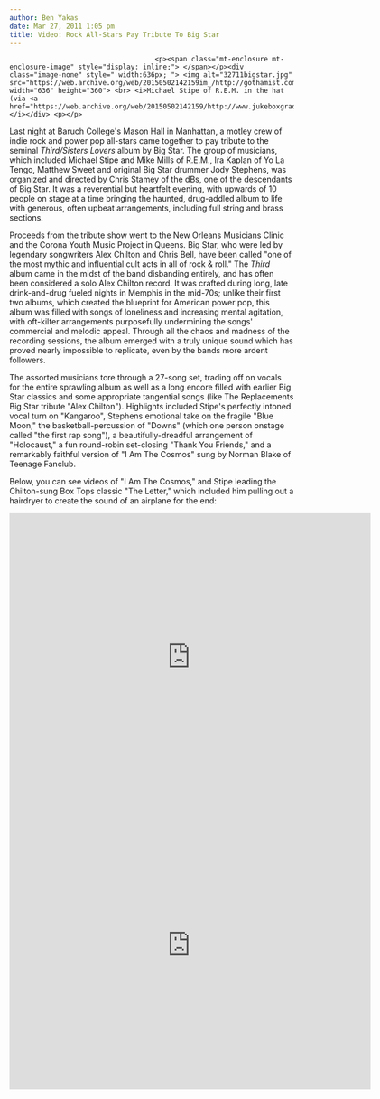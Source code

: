 ```yaml
---
author: Ben Yakas
date: Mar 27, 2011 1:05 pm
title: Video: Rock All-Stars Pay Tribute To Big Star
---
```


	
										<p><span class="mt-enclosure mt-enclosure-image" style="display: inline;"> </span></p><div class="image-none" style=" width:636px; "> <img alt="32711bigstar.jpg" src="https://web.archive.org/web/20150502142159im_/http://gothamist.com/attachments/byakas/32711bigstar.jpg" width="636" height="360"> <br> <i>Michael Stipe of R.E.M. in the hat (via <a href="https://web.archive.org/web/20150502142159/http://www.jukeboxgraduate.com/">Jukeboxgraduate</a>)</i></div> <p></p>

<p>Last night at Baruch College&apos;s Mason Hall in Manhattan, a motley crew of indie rock and power pop all-stars came together to pay tribute to the seminal <em>Third/Sisters Lovers</em> album by Big Star. The group of musicians, which included Michael Stipe and Mike Mills of R.E.M., Ira Kaplan of Yo La Tengo, Matthew Sweet and original Big Star drummer Jody Stephens, was organized and directed by Chris Stamey of the dBs, one of the descendants of Big Star. It was a reverential but heartfelt evening, with upwards of 10 people on stage at a time bringing the haunted, drug-addled album to life with generous, often upbeat arrangements, including full string and brass sections.</p>

<p>Proceeds from the tribute show went to the New Orleans Musicians Clinic and the Corona Youth Music Project in Queens. Big Star, who were led by legendary songwriters Alex Chilton and Chris Bell, have been called &quot;one of the most mythic and influential cult acts in all of rock &amp; roll.&quot; The <em>Third </em>album came in the midst of the band disbanding entirely, and has often been considered a solo Alex Chilton record. It was crafted during long, late drink-and-drug fueled nights in Memphis in the mid-70s; unlike their first two albums, which created the blueprint for American power pop, this album was filled with songs of loneliness and increasing mental agitation, with oft-kilter arrangements purposefully undermining the songs&apos; commercial and melodic appeal. Through all the chaos and madness of the recording sessions, the album emerged with a truly unique sound which has proved nearly impossible to replicate, even by the bands more ardent followers.</p>

<p>The assorted musicians tore through a 27-song set, trading off on vocals for the entire sprawling album as well as a long encore filled with earlier Big Star classics and some appropriate tangential songs (like The Replacements Big Star tribute &quot;Alex Chilton&quot;). Highlights included Stipe&apos;s perfectly intoned vocal turn on &quot;Kangaroo&quot;,  Stephens emotional take on the fragile &quot;Blue Moon,&quot; the basketball-percussion of &quot;Downs&quot; (which one person onstage called &quot;the first rap song&quot;), a beautifully-dreadful arrangement of &quot;Holocaust,&quot; a fun round-robin set-closing &quot;Thank You Friends,&quot; and a remarkably faithful version of &quot;I Am The Cosmos&quot; sung by Norman Blake of Teenage Fanclub.</p>

<p>Below, you can see videos of &quot;I Am The Cosmos,&quot; and Stipe leading the Chilton-sung Box Tops classic &quot;The Letter,&quot; which included him pulling out a hairdryer to create the sound of an airplane for the end:</p>

<div style="text-align: center;"><iframe title="YouTube video player" width="640" height="510" src="https://web.archive.org/web/20150502142159if_/http://www.youtube.com/embed/dE4_JvsDeGc" frameborder="0" allowfullscreen></iframe></div>

<div style="text-align: center;"><iframe title="YouTube video player" width="640" height="510" src="https://web.archive.org/web/20150502142159if_/http://www.youtube.com/embed/L_IT4Ypl9o8" frameborder="0" allowfullscreen></iframe></div>					
										
									
				